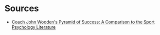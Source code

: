 # Sources

- [Coach John Wooden's Pyramid of Success: A Comparison to the Sport Psychology Literature]()
